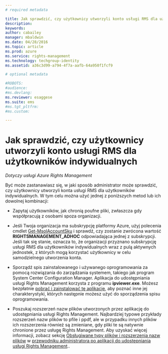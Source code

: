 ```yaml
---
# required metadata

title: Jak sprawdzić, czy użytkownicy utworzyli konto usługi RMS dla użytkowników indywidualnych | Azure RMS
description:
keywords:
author: cabailey
manager: mbaldwin
ms.date: 04/28/2016
ms.topic: article
ms.prod: azure
ms.service: rights-management
ms.technology: techgroup-identity
ms.assetid: a36c3d99-a794-4f7a-aafb-64a950f1fcf9

# optional metadata

#ROBOTS:
#audience:
#ms.devlang:
ms.reviewer: esaggese
ms.suite: ems
#ms.tgt_pltfrm:
#ms.custom:

---
```



# Jak sprawdzić, czy użytkownicy utworzyli konto usługi RMS dla użytkowników indywidualnych

*Dotyczy usługi Azure Rights Management*

Być może zastanawiasz się, w jaki sposób administrator może sprawdzić, czy użytkownicy utworzyli konta usługi RMS dla użytkowników indywidualnych. W tym celu można użyć jednej z poniższych metod lub ich dowolnej kombinacji:

-   Zapytaj użytkowników, jak chronią poufne pliki, zwłaszcza gdy współpracują z osobami spoza organizacji.

-   Jeśli Twoja organizacja ma subskrypcję platformy Azure, użyj polecenia cmdlet [Get-MsolAccountSku](https://msdn.microsoft.com/library/azure/dn194118.aspx) i sprawdź, czy zostanie zwrócona wartość **RIGHTSMANAGEMENT_ADHOC** odpowiadająca jednej z subskrypcji. Jeśli tak się stanie, oznacza to, że organizacji przyznano subskrypcję usługi RMS dla użytkowników indywidualnych wraz z pulą aktywnych jednostek, z których mogą korzystać użytkownicy w celu samodzielnego utworzenia konta.

-   Sporządź spis zainstalowanego i używanego oprogramowania za pomocą rozwiązania do zarządzania systemem, takiego jak program System Center Configuration Manager. Aplikacja do udostępniania usługi Rights Management korzysta z programu **ipviewer.exe**. Możesz bezpłatnie [pobrać i zainstalować tę aplikację](http://go.microsoft.com/fwlink/?LinkId=303970), aby poznać inne jej charakterystyki, których następnie możesz użyć do sporządzenia spisu oprogramowania.

-   Poszukaj rozszerzeń nazw plików utworzonych przez aplikację do udostępniania usługi Rights Management. Najbardziej typowe przykłady rozszerzeń nazw plików to pfile i ppdf, ale w przypadku innych plików ich rozszerzenia również są zmieniane, gdy pliki te są natywnie chronione przez usługę Rights Management. Aby uzyskać więcej informacji, zobacz sekcję [Obsługiwane typy plików i rozszerzenia nazw plików](../rms-client/sharing-app-admin-guide-technical.md#supported-file-types-and-file-name-extensions) w [przewodniku administratora po aplikacji do udostępniania usługi Rights Management](http://technet.microsoft.com/library/dn339003.aspx)..



<!--HONumber=Apr16_HO4-->


